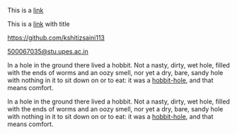 This is a [link](https://github.com/kshitizsaini113)


This is a [link](https://github.com/kshitizsaini113 "Kshitiz Github") with title


<https://github.com/kshitizsaini113>

<500067035@stu.upes.ac.in>


In a hole in the ground there lived a hobbit. Not a nasty, dirty, wet hole, filled with the ends of worms and an oozy smell, nor yet a dry, bare, sandy hole with nothing in it to sit down on or to eat: it was a [hobbit-hole](https://en.wikipedia.org/wiki/Hobbit#Lifestyle "Hobbit lifestyles"), and that means comfort.


In a hole in the ground there lived a hobbit. Not a nasty, dirty, wet hole, filled with the ends of worms and an oozy smell, nor yet a dry, bare, sandy hole with nothing in it to sit down on or to eat: it was a [hobbit-hole][1], and that means comfort.

[1]: <https://en.wikipedia.org/wiki/Hobbit#Lifestyle> "Hobbit lifestyless"
